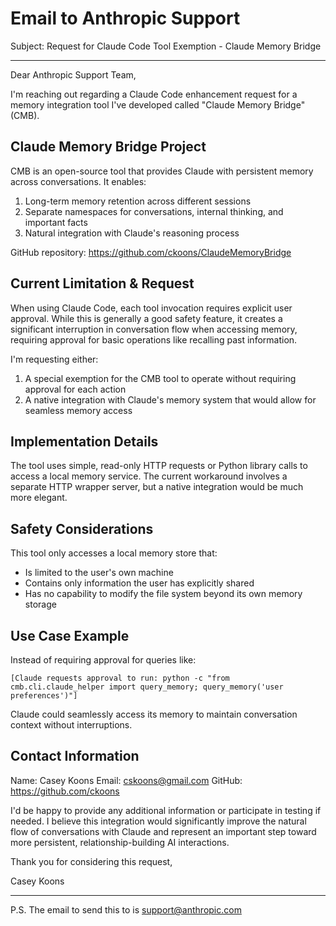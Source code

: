 # Email to Anthropic Support

Subject: Request for Claude Code Tool Exemption - Claude Memory Bridge

---

Dear Anthropic Support Team,

I'm reaching out regarding a Claude Code enhancement request for a memory integration tool I've developed called "Claude Memory Bridge" (CMB).

## Claude Memory Bridge Project

CMB is an open-source tool that provides Claude with persistent memory across conversations. It enables:

1. Long-term memory retention across different sessions
2. Separate namespaces for conversations, internal thinking, and important facts
3. Natural integration with Claude's reasoning process

GitHub repository: https://github.com/ckoons/ClaudeMemoryBridge

## Current Limitation & Request

When using Claude Code, each tool invocation requires explicit user approval. While this is generally a good safety feature, it creates a significant interruption in conversation flow when accessing memory, requiring approval for basic operations like recalling past information.

I'm requesting either:

1. A special exemption for the CMB tool to operate without requiring approval for each action
2. A native integration with Claude's memory system that would allow for seamless memory access

## Implementation Details

The tool uses simple, read-only HTTP requests or Python library calls to access a local memory service. The current workaround involves a separate HTTP wrapper server, but a native integration would be much more elegant.

## Safety Considerations

This tool only accesses a local memory store that:
- Is limited to the user's own machine
- Contains only information the user has explicitly shared
- Has no capability to modify the file system beyond its own memory storage

## Use Case Example

Instead of requiring approval for queries like:
```
[Claude requests approval to run: python -c "from cmb.cli.claude_helper import query_memory; query_memory('user preferences')"]
```

Claude could seamlessly access its memory to maintain conversation context without interruptions.

## Contact Information

Name: Casey Koons
Email: cskoons@gmail.com
GitHub: https://github.com/ckoons

I'd be happy to provide any additional information or participate in testing if needed. I believe this integration would significantly improve the natural flow of conversations with Claude and represent an important step toward more persistent, relationship-building AI interactions.

Thank you for considering this request,

Casey Koons

---

P.S. The email to send this to is support@anthropic.com